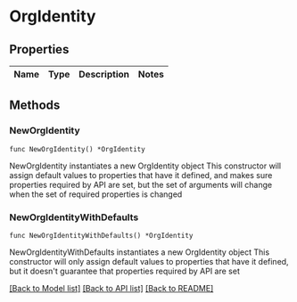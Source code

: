 # OrgIdentity

## Properties

Name | Type | Description | Notes
------------ | ------------- | ------------- | -------------

## Methods

### NewOrgIdentity

`func NewOrgIdentity() *OrgIdentity`

NewOrgIdentity instantiates a new OrgIdentity object
This constructor will assign default values to properties that have it defined,
and makes sure properties required by API are set, but the set of arguments
will change when the set of required properties is changed

### NewOrgIdentityWithDefaults

`func NewOrgIdentityWithDefaults() *OrgIdentity`

NewOrgIdentityWithDefaults instantiates a new OrgIdentity object
This constructor will only assign default values to properties that have it defined,
but it doesn't guarantee that properties required by API are set


[[Back to Model list]](../README.md#documentation-for-models) [[Back to API list]](../README.md#documentation-for-api-endpoints) [[Back to README]](../README.md)


